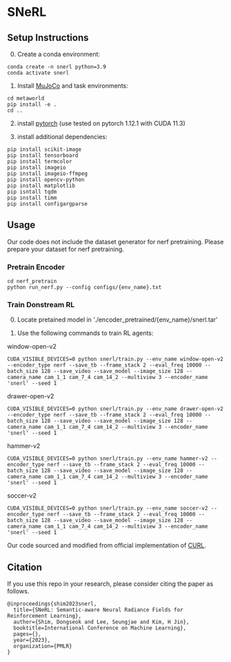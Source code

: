 # SNeRL

## Setup Instructions
0. Create a conda environment:
```
conda create -n snerl python=3.9
conda activate snerl
```

1. Install [MuJoCo](https://github.com/deepmind/mujoco) and task environments:
```
cd metaworld
pip install -e .
cd ..
```

2. install [pytorch](https://pytorch.org/get-started/locally/) (use tested on pytorch 1.12.1 with CUDA 11.3)



3. install additional dependencies:
```
pip install scikit-image
pip install tensorboard
pip install termcolor
pip install imageio
pip install imageio-ffmpeg
pip install opencv-python
pip install matplotlib
pip isntall tqdm
pip install timm
pip install configargparse
```





## Usage
Our code does not include the dataset generator for nerf pretraining. Please prepare your dataset for nerf pretraining.

### Pretrain Encoder
```
cd nerf_pretrain
python run_nerf.py --config configs/{env_name}.txt
```

### Train Donstream RL
0. Locate pretained model in './encoder_pretrained/{env_name}/snerl.tar'


1. Use the following commands to train RL agents:


window-open-v2
```
CUDA_VISIBLE_DEVICES=0 python snerl/train.py --env_name window-open-v2 --encoder_type nerf --save_tb --frame_stack 2 --eval_freq 10000 --batch_size 128 --save_video --save_model --image_size 128 --camera_name cam_1_1 cam_7_4 cam_14_2 --multiview 3 --encoder_name 'snerl' --seed 1
```

drawer-open-v2
```
CUDA_VISIBLE_DEVICES=0 python snerl/train.py --env_name drawer-open-v2 --encoder_type nerf --save_tb --frame_stack 2 --eval_freq 10000 --batch_size 128 --save_video --save_model --image_size 128 --camera_name cam_1_1 cam_7_4 cam_14_2 --multiview 3 --encoder_name 'snerl' --seed 1
```

hammer-v2
```
CUDA_VISIBLE_DEVICES=0 python snerl/train.py --env_name hammer-v2 --encoder_type nerf --save_tb --frame_stack 2 --eval_freq 10000 --batch_size 128 --save_video --save_model --image_size 128 --camera_name cam_1_1 cam_7_4 cam_14_2 --multiview 3 --encoder_name 'snerl' --seed 1
```

soccer-v2
```
CUDA_VISIBLE_DEVICES=0 python snerl/train.py --env_name soccer-v2 --encoder_type nerf --save_tb --frame_stack 2 --eval_freq 10000 --batch_size 128 --save_video --save_model --image_size 128 --camera_name cam_1_1 cam_7_4 cam_14_2 --multiview 3 --encoder_name 'snerl' --seed 1
```

Our code sourced and modified from official implementation of [CURL](https://github.com/MishaLaskin/curl).




## Citation
If you use this repo in your research, please consider citing the paper as follows.
```
@inproceedings{shim2023snerl,
  title={SNeRL: Semantic-aware Neural Radiance Fields for Reinforcement Learning},
  author={Shim, Dongseok and Lee, Seungjae and Kim, H Jin},
  booktitle=International Conference on Machine Learning},
  pages={},
  year={2023},
  organization={PMLR}
}
```
